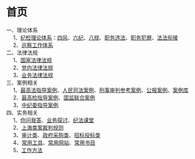 # 首页   
   
一、理论体系   
  1、[纪检理论体系](ji-jian-li-lun-ti-xi.md)：[四风](si-feng.md)、[六纪](liu-ji.md)、[八规](ba-gui.md)、[职务违法](zhi-wu-wei-fa.md)、[职务犯罪](zhi-wu-fan-zui.md)、[法法衔接](fa-fa-xian-jie.md)   
  2、[巡察工作体系](xun-cha-gong-zuo-ti-xi.md)   
二、法律法规   
  1、[国家法律法规](guo-jia-fa-lu-fa-gui.md)   
  2、[党内法律法规](dang-nei-fa-lu-fa-gui.md)   
  3、[业务法律法规](ye-wu-fa-lu-fa-gui.md)   
三、案例相关   
  1、[最高法指导案例](zui-gao-fa-zhi-dao-xing-an-li.md)、[人民司法案例](ren-min-si-fa-an-li.md)、[刑事审判参考案例](xing-shi-shen-pan-can-kao-an-li.md)、[公报案例](zui-gao-fa-gong-bao-an-li.md)、[案例库](an-li-ku.md)   
  2、[最高检指导案例](zui-gao-jian-zhi-dao-an-li.md)、[国监联合案例](guo-jian-lian-he-an-li.md)   
  3、[中纪委指导案例](zhong-ji-wei-zhi-dao-an-li.md)   
四、实务相关   
  1、[你问我答](ni-wen-wo-da.md)、[业务探讨](ye-wu-tan-tao.md)、[纪法课堂](ji-fa-ke-tang.md)   
  2、[上海类案裁判规则](shang-hai-lei-an-cai-pan-gui-ze.md)   
  3、[审计类](shen-ji-lei.md)、[政府采购类](zheng-fu-cai-gou-lei.md)、[招标投标类](zhao-biao-tou-biao-lei.md)   
  4、[常用工具](chang-yong-gong-ju.md)、[常用网站](chang-yong-wang-zhan.md)、[常用书目](chang-yong-shu-mu.md)   
  5、[工作方法](gong-zuo-fang-fa.md)   
   
